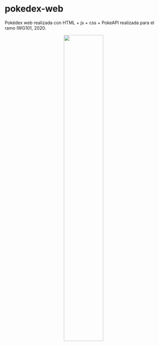 # pokedex-web

Pokédex web realizada con HTML + js + css + PokeAPI realizada para el ramo IWG101, 2020.

<p align="center">
  <img src="https://github.com/massi-ponce/pokedex-web/assets/102617838/f334442d-310d-42bf-a462-bd657c23b060)https://github.com/massi-ponce/pokedex-web/assets/102617838/f334442d-310d-42bf-a462-bd657c23b060" width="50%">
</p>
